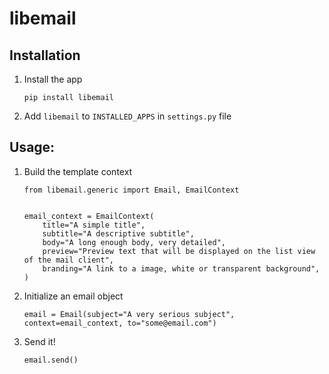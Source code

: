 # libemail

## Installation

1. Install the app
    
    ```
    pip install libemail
    ```

2. Add `libemail` to `INSTALLED_APPS` in `settings.py` file

## Usage:

1. Build the template context

    ```
    from libemail.generic import Email, EmailContext


    email_context = EmailContext(
        title="A simple title",
        subtitle="A descriptive subtitle",
        body="A long enough body, very detailed",
        preview="Preview text that will be displayed on the list view of the mail client",
        branding="A link to a image, white or transparent background",
    )
    ```

2. Initialize an email object

    ```
    email = Email(subject="A very serious subject", context=email_context, to="some@email.com")
    ```

3. Send it!

    ```
    email.send()
    ```

